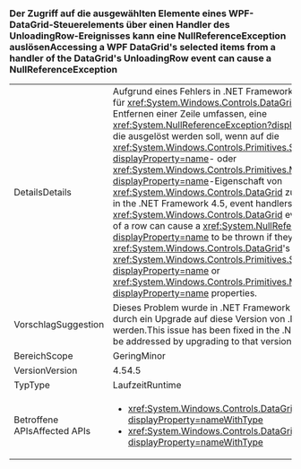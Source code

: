 ### <a name="accessing-a-wpf-datagrids-selected-items-from-a-handler-of-the-datagrids-unloadingrow-event-can-cause-a-nullreferenceexception"></a><span data-ttu-id="26f52-101">Der Zugriff auf die ausgewählten Elemente eines WPF-DataGrid-Steuerelements über einen Handler des UnloadingRow-Ereignisses kann eine NullReferenceException auslösen</span><span class="sxs-lookup"><span data-stu-id="26f52-101">Accessing a WPF DataGrid's selected items from a handler of the DataGrid's UnloadingRow event can cause a NullReferenceException</span></span>

|   |   |
|---|---|
|<span data-ttu-id="26f52-102">Details</span><span class="sxs-lookup"><span data-stu-id="26f52-102">Details</span></span>|<span data-ttu-id="26f52-103">Aufgrund eines Fehlers in .NET Framework 4.5 können Ereignishandler für <xref:System.Windows.Controls.DataGrid>-Ereignisse, die das Entfernen einer Zeile umfassen, eine <xref:System.NullReferenceException?displayProperty=name> auslösen, die ausgelöst werden soll, wenn auf die <xref:System.Windows.Controls.Primitives.Selector.SelectedItem?displayProperty=name>- oder <xref:System.Windows.Controls.Primitives.MultiSelector.SelectedItems?displayProperty=name>-Eigenschaft von <xref:System.Windows.Controls.DataGrid> zugegriffen wird.</span><span class="sxs-lookup"><span data-stu-id="26f52-103">Due to a bug in the .NET Framework 4.5, event handlers for <xref:System.Windows.Controls.DataGrid> events involving the removal of a row can cause a <xref:System.NullReferenceException?displayProperty=name> to be thrown if they access the <xref:System.Windows.Controls.DataGrid>'s <xref:System.Windows.Controls.Primitives.Selector.SelectedItem?displayProperty=name> or <xref:System.Windows.Controls.Primitives.MultiSelector.SelectedItems?displayProperty=name> properties.</span></span>|
|<span data-ttu-id="26f52-104">Vorschlag</span><span class="sxs-lookup"><span data-stu-id="26f52-104">Suggestion</span></span>|<span data-ttu-id="26f52-105">Dieses Problem wurde in .NET Framework 4.6 behoben und kann durch ein Upgrade auf diese Version von .NET Framework vermieden werden.</span><span class="sxs-lookup"><span data-stu-id="26f52-105">This issue has been fixed in the .NET Framework 4.6 and may be addressed by upgrading to that version of the .NET Framework.</span></span>|
|<span data-ttu-id="26f52-106">Bereich</span><span class="sxs-lookup"><span data-stu-id="26f52-106">Scope</span></span>|<span data-ttu-id="26f52-107">Gering</span><span class="sxs-lookup"><span data-stu-id="26f52-107">Minor</span></span>|
|<span data-ttu-id="26f52-108">Version</span><span class="sxs-lookup"><span data-stu-id="26f52-108">Version</span></span>|<span data-ttu-id="26f52-109">4.5</span><span class="sxs-lookup"><span data-stu-id="26f52-109">4.5</span></span>|
|<span data-ttu-id="26f52-110">Typ</span><span class="sxs-lookup"><span data-stu-id="26f52-110">Type</span></span>|<span data-ttu-id="26f52-111">Laufzeit</span><span class="sxs-lookup"><span data-stu-id="26f52-111">Runtime</span></span>|
|<span data-ttu-id="26f52-112">Betroffene APIs</span><span class="sxs-lookup"><span data-stu-id="26f52-112">Affected APIs</span></span>|<ul><li><xref:System.Windows.Controls.DataGrid.UnloadingRow?displayProperty=nameWithType></li><li><xref:System.Windows.Controls.DataGrid.UnloadingRowDetails?displayProperty=nameWithType></li></ul>|

